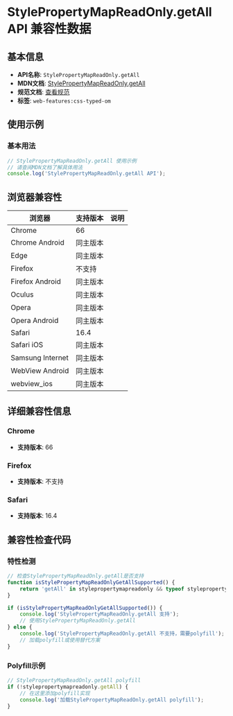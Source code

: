 # StylePropertyMapReadOnly.getAll API 兼容性数据

## 基本信息

- **API名称**: `StylePropertyMapReadOnly.getAll`
- **MDN文档**: [StylePropertyMapReadOnly.getAll](https://developer.mozilla.org/docs/Web/API/StylePropertyMapReadOnly/getAll)
- **规范文档**: [查看规范](https://drafts.css-houdini.org/css-typed-om/#dom-stylepropertymapreadonly-getall)
- **标签**: `web-features:css-typed-om`

## 使用示例

### 基本用法

```javascript
// StylePropertyMapReadOnly.getAll 使用示例
// 请查阅MDN文档了解具体用法
console.log('StylePropertyMapReadOnly.getAll API');
```

## 浏览器兼容性

| 浏览器 | 支持版本 | 说明 |
|--------|----------|------|
| Chrome | 66 |  |
| Chrome Android | 同主版本 |  |
| Edge | 同主版本 |  |
| Firefox | 不支持 |  |
| Firefox Android | 同主版本 |  |
| Oculus | 同主版本 |  |
| Opera | 同主版本 |  |
| Opera Android | 同主版本 |  |
| Safari | 16.4 |  |
| Safari iOS | 同主版本 |  |
| Samsung Internet | 同主版本 |  |
| WebView Android | 同主版本 |  |
| webview_ios | 同主版本 |  |

## 详细兼容性信息

### Chrome

- **支持版本**: 66

### Firefox

- **支持版本**: 不支持

### Safari

- **支持版本**: 16.4

## 兼容性检查代码

### 特性检测

```javascript
// 检查StylePropertyMapReadOnly.getAll是否支持
function isStylePropertyMapReadOnlyGetAllSupported() {
    return 'getAll' in stylepropertymapreadonly && typeof stylepropertymapreadonly.getAll === 'function';
}

if (isStylePropertyMapReadOnlyGetAllSupported()) {
    console.log('StylePropertyMapReadOnly.getAll 支持');
    // 使用StylePropertyMapReadOnly.getAll
} else {
    console.log('StylePropertyMapReadOnly.getAll 不支持，需要polyfill');
    // 加载polyfill或使用替代方案
}
```

### Polyfill示例

```javascript
// StylePropertyMapReadOnly.getAll polyfill
if (!stylepropertymapreadonly.getAll) {
    // 在这里添加polyfill实现
    console.log('加载StylePropertyMapReadOnly.getAll polyfill');
}
```

